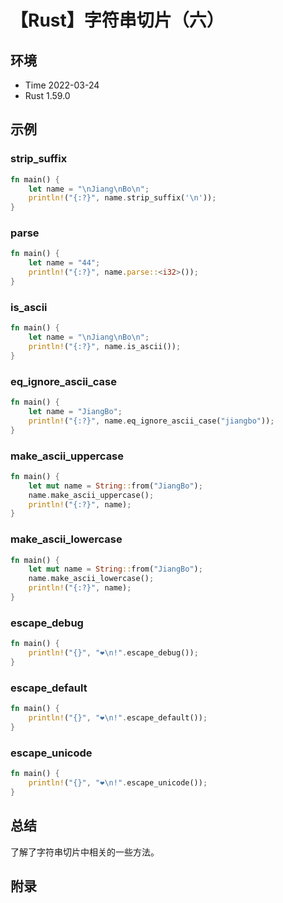 # 【Rust】字符串切片（六）

## 环境

- Time 2022-03-24
- Rust 1.59.0

## 示例

### strip_suffix

```rust
fn main() {
    let name = "\nJiang\nBo\n";
    println!("{:?}", name.strip_suffix('\n'));
}
```

### parse

```rust
fn main() {
    let name = "44";
    println!("{:?}", name.parse::<i32>());
}
```

### is_ascii

```rust
fn main() {
    let name = "\nJiang\nBo\n";
    println!("{:?}", name.is_ascii());
}
```

### eq_ignore_ascii_case

```rust
fn main() {
    let name = "JiangBo";
    println!("{:?}", name.eq_ignore_ascii_case("jiangbo"));
}
```

### make_ascii_uppercase

```rust
fn main() {
    let mut name = String::from("JiangBo");
    name.make_ascii_uppercase();
    println!("{:?}", name);
}
```

### make_ascii_lowercase

```rust
fn main() {
    let mut name = String::from("JiangBo");
    name.make_ascii_lowercase();
    println!("{:?}", name);
}
```

### escape_debug

```rust
fn main() {
    println!("{}", "❤\n!".escape_debug());
}
```

### escape_default

```rust
fn main() {
    println!("{}", "❤\n!".escape_default());
}
```

### escape_unicode

```rust
fn main() {
    println!("{}", "❤\n!".escape_unicode());
}
```

## 总结

了解了字符串切片中相关的一些方法。

## 附录
